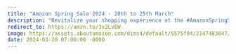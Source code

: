 ```yaml
---
title: "Amazon Spring Sale 2024 - 20th to 25th March"
description: "Revitalize your shopping experience at the #AmazonSpringSale2024! From March 20th to 25th, seize incredible deals on #electronics, #fashion, #homeessentials, and beyond. Don't miss out on exclusive discounts and limited-time offers. Elevate your savings and celebrate the season with Amazon's ultimate sale event! #ShopSmart #SaveBig #affiliate #ad"
redirect_to: https://amzn.to/3x2LvEW
image: https://assets.aboutamazon.com/dims4/default/5575f94/2147483647/strip/true/crop/997x561+1+0/resize/1024x576!/format/webp/quality/90/?url=https%3A%2F%2Famazon-blogs-brightspot.s3.amazonaws.com%2Ff8%2F7e%2F9e59cb4b4e18b1e4ac7ecbcca6ae%2Fimage-4.png
date: 2024-03-20 07:00:00 -0000
---
```

